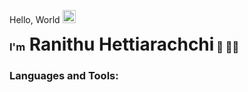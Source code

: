 Hello, World <img src="https://x.tw93.fun/images/hi.gif" alt="Hi GIF" style="width:1.5em;">

<h3 style="display:inline;">I'm</h3><h1 align="center" style="display:inline;"> Ranithu Hettiarachchi</h1><h3 style="display:inline;"> 🏀 🧑‍💻</h3>

<h3>Languages and Tools: </h3>